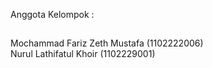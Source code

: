 Anggota Kelompok :
##
Mochammad Fariz Zeth Mustafa (1102222006) \
Nurul Lathifatul Khoir (1102229001)

